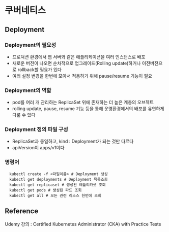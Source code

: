 # 쿠버네티스

## Deployment

### Deployment의 필요성
- 프로덕션 환경에서 웹 서버와 같은 애플리케이션을 여러 인스턴스로 배포
- 새로운 버전이 나오면 순차적으로 업그레이드(Rolling update)하거나 이전버전으로 rollback할 필요가 있다
- 여러 설정 변경을 한번에 모아서 적용하기 위해 pause/resume 기능이 필요

### Deployment의 역할
- pod를 여러 개 관리하는 ReplicaSet 위에 존재하는 더 높은 계층의 오브젝트
- rolling update, pause, resume 기능 등을 통해 운영환경에서의 배포를 유연하게 다룰 수 있다

### Deployment 정의 파일 구성
- ReplicaSet과 동일하고, kind : Deployment가 되는 것만 다르다
- apiVersion이 apps/v1이다

### 명령어
```
  kubectl create -f <파일이름> # Deployment 생성
  kubectl get deployments # Deployment 목록조회
  kubectl get replicaset # 생성된 레플리카셋 조회
  kubectl get pods # 생성된 파드 조회
  kubectl get all # 모든 관련 리소스 한번에 조회
```

## Reference
Udemy 강의 : Certified Kubernetes Administrator (CKA) with Practice Tests